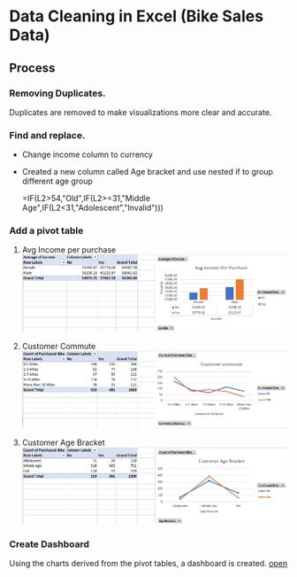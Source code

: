 # Data Cleaning in Excel (Bike Sales Data)

## Process
### Removing Duplicates.
   
   Duplicates are removed to make visualizations more clear and accurate.
   
### Find and replace.
- Change income column to currency
- Created a new column called Age bracket and use nested if to group different age group
  
   =IF(L2>54,"Old",IF(L2>=31,"Middle Age",IF(L2<31,"Adolescent","Invalid")))
### Add a pivot table 
1) Avg Income per purchase
![Avg Income per purchase](https://github.com/alnmrts02/Data-Cleaning-in-Excel/blob/main/Avg%20income%20per%20purchase.png)

2) Customer Commute
![Customer Commute](https://github.com/alnmrts02/Data-Cleaning-in-Excel/blob/main/Customer%20commute.png)

3) Customer Age Bracket
![Customer Age Bracket](https://github.com/alnmrts02/Data-Cleaning-in-Excel/blob/main/Customer%20age%20bracket.png)

### Create Dashboard
Using the charts derived from the pivot tables, a dashboard is created. [open](https://github.com/alnmrts02/Data-Cleaning-in-Excel/blob/main/Bike%20Sales%20Dashboard.xlsx)
